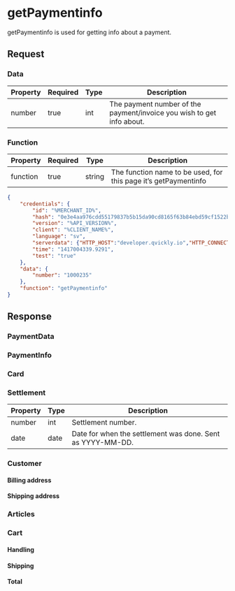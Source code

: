 # getPaymentinfo

getPaymentinfo is used for getting info about a payment.

## Request

### Data
| Property | Required | Type | Description                                                           | 
|----------|----------|------|-----------------------------------------------------------------------|
| number   | true     | int  | The payment number of the payment/invoice you wish to get info about. |

### Function
| Property | Required | Type   | Description                                                     |
|----------|----------|--------|-----------------------------------------------------------------|
| function | true     | string | The function name to be used, for this page it’s getPaymentinfo |

```json
{
    "credentials": {
        "id": "%MERCHANT_ID%",
        "hash": "0e3e4aa976cdd55179837b5b15da90cd8165f63b84ebd59cf1522b81f45e2343022dd32614ecf639aa260477649a7e93a5c05937dca989c2d72d322ec57c6092",
        "version": "%API_VERSION%",
        "client": "%CLIENT_NAME%",
        "language": "sv",
        "serverdata": {"HTTP_HOST":"developer.qvickly.io","HTTP_CONNECTION":"keep-alive","HTTP_CACHE_CONTROL":"max-age=0","HTTP_ACCEPT":"text\/html,application\/xhtml+xml,application\/xml;q=0.9,image\/webp,*\/*;q=0.8","HTTP_USER_AGENT":"Mozilla\/5.0 (Macintosh; Intel Mac OS X 10_10_1) AppleWebKit\/537.36 (KHTML, like Gecko) Chrome\/39.0.2171.95 Safari\/537.36","HTTP_ACCEPT_ENCODING":"gzip, deflate, sdch","HTTP_ACCEPT_LANGUAGE":"en-US,en;q=0.8","PATH":"\/sbin:\/usr\/sbin:\/bin:\/usr\/bin","SERVER_SOFTWARE":"Apache\/2.2.26 (Amazon)","SERVER_NAME":"developer.qvickly.io","SERVER_ADDR":"172.31.22.88","SERVER_PORT":"80","REMOTE_ADDR":"2.71.114.219","REMOTE_PORT":"53241","GATEWAY_INTERFACE":"CGI\/1.1","SERVER_PROTOCOL":"HTTP\/1.1","REQUEST_METHOD":"GET","QUERY_STRING":"","REQUEST_TIME":1421313644},
        "time": "1417004339.9291",
        "test": "true"
    },
    "data": {
        "number": "1000235"
    },
    "function": "getPaymentinfo"
}
```

## Response

### PaymentData
<include from="Snippets-Response.md" element-id="snippet-paymentdata" />

### PaymentInfo
<include from="Snippets-Response.md" element-id="snippet-paymentinfo" />

### Card
<include from="Snippets-Response.md" element-id="snippet-card" />

### Settlement
| Property | Type | Description                                                |
|----------|------|------------------------------------------------------------|
| number   | int  | Settlement number.                                         |
| date     | date | Date for when the settlement was done. Sent as YYYY-MM-DD. |

### Customer
<include from="Snippets-Response.md" element-id="snippet-customer" />

#### Billing address
<include from="Snippets-Response.md" element-id="snippet-billing-address" />

#### Shipping address
<include from="Snippets-Response.md" element-id="snippet-shipping-address" />

### Articles
<include from="Snippets-Response.md" element-id="snippet-articles" />

### Cart

#### Handling
<include from="Snippets-Response.md" element-id="snippet-cart-handling" />

#### Shipping
<include from="Snippets-Response.md" element-id="snippet-cart-shipping" />

#### Total
<include from="Snippets-Response.md" element-id="snippet-cart-total" />

<code-block lang="json">
<![CDATA[
{
   "credentials":{
      "hash":"5d93099de768c826aefb6f4ebcfd2dbce32b36e49a69e1cac8244abb6969d75e833006c9cc2e315b72807a179efd518e4933188d99e74903d391954697d97737"
   },
   "data":{
      "PaymentData":{
         "method":"1",
         "paymentplanid":"",
         "currency":"SEK",
         "country":"SE",
         "language":"sv",
         "autoactivate":"0",
         "orderid":"P123456718",
         "status":"Created",
         "paymentid_related":"",
         "url":""
      },
      "PaymentInfo":{
         "paymentdate":"2014-07-31",
         "paymentterms":"14",
         "yourreference":"Purchaser X",
         "ourreference":"Seller Y",
         "projectname":"Project Z",
         "deliverymethod":"Post",
         "deliveryterms":"FOB"
      },
      "Card":{
         "promptname":"",
         "recurring":"",
         "recurringnr":"",
         "accepturl":"https://www.mystore.se/completedpayment",
         "cancelurl":"https://www.mystore.se/failedpayment",
         "callbackurl":"https://www.mystore.se/callback.php",
         "returnmethod":""
      },
      "Settlement": {
         "number": "2",
         "date": "2018-12-17"
      },
      "Customer":{
         "nr":"12",
         "pno":"8706240739",
         "Billing":{
            "firstname":"Firstname",
            "lastname":"Lastname",
            "company":"Company",
            "street":"Street",
            "street2":"Street2",
            "zip":"12345",
            "city":"Lund",
            "country":"SE",
            "phone":"0712-345678",
            "email":"test@developer.qvickly.io"
         },
         "Shipping":{
            "firstname":"Firstname",
            "lastname":"Lastname",
            "company":"Company",
            "street":"Shipping Street 1",
            "street2":"Shipping Street2",
            "zip":"23456",
            "city":"Lund",
            "country":"SE",
            "phone":"0711-345678"
         }
      },
      "Articles":[
         {
            "artnr":"",
            "title":"Article 1",
            "quantity":"2",
            "aprice":"1234",
            "tax":"617",
            "discount":"0",
            "withouttax":"2468",
            "taxrate":"25"
         },
         {
            "artnr":"B456",
            "title":"Article 2",
            "quantity":"3.5",
            "aprice":"56780",
            "tax":"44714",
            "discount":"10",
            "withouttax":"178857",
            "taxrate":"25"
         }
      ],
      "Cart":{
         "Handling":{
            "withouttax":"1000",
            "taxrate":"25"
         },
         "Shipping":{
            "withouttax":"3000",
            "taxrate":"25"
         },
         "Total":{
            "rounding":"44",
            "withouttax":"185325",
            "tax":"46331",
            "withtax":"231700"
         }
      }
   }
}
]]>
</code-block>